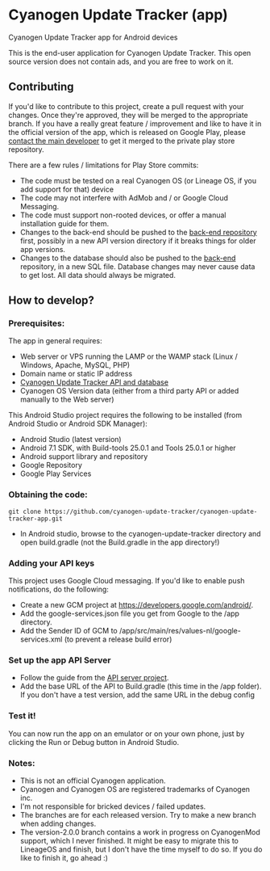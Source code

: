 # Cyanogen Update Tracker (app)
Cyanogen Update Tracker app for Android devices

This is the end-user application for Cyanogen Update Tracker.
This open source version does not contain ads, and you are free to work on it.

## Contributing
If you'd like to contribute to this project, create a pull request with your changes. Once they're approved, they will be merged to the appropriate branch.
If you have a really great feature / improvement and like to have it in the official version of the app, which is released on Google Play, please [contact the main developer](mailto:support@oxygenupdater.com) to get it merged to the private play store repository.

There are a few rules / limitations for Play Store commits:
- The code must be tested on a real Cyanogen OS (or Lineage OS, if you add support for that) device
- The code may not interfere with AdMob and / or Google Cloud Messaging.
- The code must support non-rooted devices, or offer a manual installation guide for them.
- Changes to the back-end should be pushed to the [back-end repository](https://github.com/cyanogen-update-tracker/cyanogen-update-tracker-api) first, possibly in a new API version directory if it breaks things for older app versions.
- Changes to the database should also be pushed to the [back-end](https://github.com/cyanogen-update-tracker/cyanogen-update-tracker-api) repository, in a new SQL file. Database changes may never cause data to get lost. All data should always be migrated.

## How to develop?

### Prerequisites:
The app in general requires:
- Web server or VPS running the LAMP or the WAMP stack (Linux / Windows, Apache, MySQL, PHP)
- Domain name or static IP address
- [Cyanogen Update Tracker API and database](https://github.com/cyanogen-update-tracker/cyanogen-update-tracker-api)
- Cyanogen OS Version data (either from a third party API or added manually to the Web server)

This Android Studio project requires the following to be installed (from Android Studio or Android SDK Manager):
- Android Studio (latest version)
- Android 7.1 SDK, with Build-tools 25.0.1 and Tools 25.0.1 or higher
- Android support library and repository
- Google Repository
- Google Play Services

### Obtaining the code:
```
git clone https://github.com/cyanogen-update-tracker/cyanogen-update-tracker-app.git
```
- In Android studio, browse to the cyanogen-update-tracker directory and open build.gradle (not the Build.gradle in the app directory!)


### Adding your API keys
This project uses Google Cloud messaging. If you'd like to enable push notifications, do the following:
- Create a new GCM project at https://developers.google.com/android/.
- Add the google-services.json file you get from Google to the /app directory.
- Add the Sender ID of GCM to /app/src/main/res/values-nl/google-services.xml (to prevent a release build error)

### Set up the app API Server
- Follow the guide from the [API server project](https://github.com/cyanogen-update-tracker/cyanogen-update-tracker-api).
- Add the base URL of the API to Build.gradle (this time in the /app folder). If you don't have a test version, add the same URL in the debug config

### Test it!
You can now run the app on an emulator or on your own phone, just by clicking the Run or Debug button in Android Studio.


### Notes:
- This is not an official Cyanogen application.
- Cyanogen and Cyanogen OS are registered trademarks of Cyanogen inc.
- I'm not responsible for bricked devices / failed updates.
- The branches are for each released version. Try to make a new branch when adding changes.
- The version-2.0.0 branch contains a work in progress on CyanogenMod support, which I never finished. It might be easy to migrate this to LineageOS and finish, but I don't have the time myself to do so.
If you do like to finish it, go ahead :)


